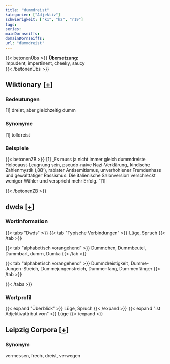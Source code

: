```yaml
---
title: "dummdreist"
kategorien: ["Adjektiv"]
schwierigkeit: ["k1", "h2", "r19"]
tags:
series:
mainDornseiffs:
domainDornseiffs:
url: "dummdreist"
---
```


{{< betonenÜbs >}}
**Übersetzung:**  
impudent, impertinent, cheeky, saucy  
{{< /betonenÜbs >}}

## Wiktionary [[+](https://de.wiktionary.org/wiki/dummdreist)]

### Bedeutungen
[1] dreist, aber gleichzeitig dumm  

### Synonyme
[1] tolldreist  

### Beispiele
{{< betonenZB >}}
[1] „Es muss ja nicht immer gleich dummdreiste Holocaust-Leugnung sein, pseudo-naive Nazi-Verklärung, kindische Zahlenmystik (‚88‘), rabiater Antisemitismus, unverhohlener Fremdenhass und gewalttätiger Rassismus. Die italienische Salonversion verschreckt weniger Wähler und verspricht mehr Erfolg. “[1]  

{{< /betonenZB >}}


## dwds [[+](https://www.dwds.de/wb/dummdreist)]

### Wortinformation
{{< tabs "Dwds" >}}
{{< tab "Typische Verbindungen" >}}
Lüge, Spruch
{{< /tab >}}

{{< tab "alphabetisch vorangehend" >}}
Dummchen, Dummbeutel, Dummbart, dumm, Dumka
{{< /tab >}}

{{< tab "alphabetisch vorangehend" >}}
Dummdreistigkeit, Dumme-Jungen-Streich, Dummejungenstreich, Dummenfang, Dummenfänger
{{< /tab >}}

{{< /tabs >}}

### Wortprofil
{{< expand "Überblick" >}} Lüge, Spruch {{< /expand >}}
{{< expand "ist Adjektivattribut von" >}} Lüge {{< /expand >}}

## Leipzig Corpora [[+](https://corpora.uni-leipzig.de/en/res?word=dummdreist&corpusId=deu_newscrawl-public_2018)]


### Synonym
vermessen, frech, dreist, verwegen

